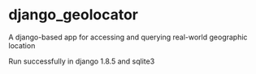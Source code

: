django_geolocator
=================

A django-based app for accessing and querying real-world geographic location

Run successfully in django 1.8.5 and sqlite3

